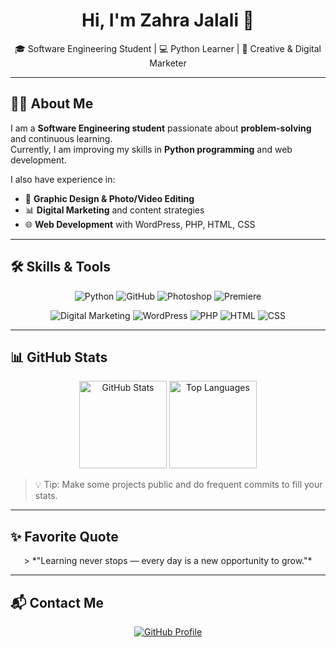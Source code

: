 <h1 align="center">Hi, I'm Zahra Jalali 👋</h1>

<p align="center">
  🎓 Software Engineering Student | 💻 Python Learner | 🎨 Creative & Digital Marketer
</p>

---

## 👩‍💻 About Me
I am a **Software Engineering student** passionate about **problem-solving** and continuous learning.  
Currently, I am improving my skills in **Python programming** and web development.  

I also have experience in:  
- 🎨 **Graphic Design & Photo/Video Editing**  
- 📊 **Digital Marketing** and content strategies  
- 🌐 **Web Development** with WordPress, PHP, HTML, CSS

---

## 🛠️ Skills & Tools
<p align="center">
  <img alt="Python" src="https://img.shields.io/badge/Python-3776AB?style=for-the-badge&logo=python&logoColor=white" />
  <img alt="GitHub" src="https://img.shields.io/badge/GitHub-181717?style=for-the-badge&logo=github&logoColor=white" />
  <img alt="Photoshop" src="https://img.shields.io/badge/Photoshop-31A8FF?style=for-the-badge&logo=adobephotoshop&logoColor=white" />
  <img alt="Premiere" src="https://img.shields.io/badge/Premiere-9999FF?style=for-the-badge&logo=adobepremierepro&logoColor=white" />
</p>
<p align="center">
  <img alt="Digital Marketing" src="https://img.shields.io/badge/Digital%20Marketing-FF5722?style=for-the-badge&logo=googleanalytics&logoColor=white" />
  <img alt="WordPress" src="https://img.shields.io/badge/WordPress-21759B?style=for-the-badge&logo=wordpress&logoColor=white" />
  <img alt="PHP" src="https://img.shields.io/badge/PHP-777BB4?style=for-the-badge&logo=php&logoColor=white" />
  <img alt="HTML" src="https://img.shields.io/badge/HTML-E34F26?style=for-the-badge&logo=html5&logoColor=white" />
  <img alt="CSS" src="https://img.shields.io/badge/CSS-1572B6?style=for-the-badge&logo=css3&logoColor=white" />
</p>

---

## 📊 GitHub Stats
<p align="center">
  <img alt="GitHub Stats" src="https://github-readme-stats.vercel.app/api?username=Zijal&show_icons=true&theme=tokyonight&count_private=true&hide_border=false" height="140" />
  <img alt="Top Languages" src="https://github-readme-stats.vercel.app/api/top-langs/?username=Zijal&layout=compact&theme=tokyonight&hide_border=false" height="140" />
</p>

> 💡 Tip: Make some projects public and do frequent commits to fill your stats.

---

## ✨ Favorite Quote
<p align="center">
> *"Learning never stops — every day is a new opportunity to grow."*
</p>

---

## 📬 Contact Me
<p align="center">
  <a href="https://github.com/Zijal">
    <img alt="GitHub Profile" src="https://img.shields.io/badge/GitHub-Profile-000?style=for-the-badge&logo=github" />
  </a>
</p>
